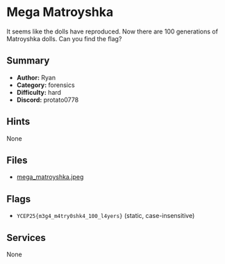 
# Mega Matroyshka
It seems like the dolls have reproduced. Now there are 100 generations of Matroyshka dolls. Can you find the flag?


## Summary
- **Author:** Ryan
- **Category:** forensics
- **Difficulty:** hard
- **Discord:** protato0778

## Hints
None

## Files
- [mega_matroyshka.jpeg](<dist/mega_matroyshka.jpeg>)

## Flags
- `YCEP25{m3g4_m4try0shk4_100_l4yers}` (static, case-insensitive)

## Services
None
